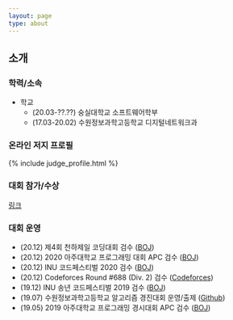 ```yaml
---
layout: page
type: about
---
```


## 소개

### 학력/소속
* 학교
  * (20.03-??.??) 숭실대학교 소프트웨어학부
  * (17.03-20.02) 수원정보과학고등학교 디지털네트워크과

### 온라인 저지 프로필
{% include judge_profile.html %}

### 대회 참가/수상
[링크](/about/award/)

### 대회 운영
* (20.12) 제4회 천하제일 코딩대회 검수 ([BOJ](https://www.acmicpc.net/contest/view/581))
* (20.12) 2020 아주대학교 프로그래밍 대회 APC 검수 ([BOJ](https://www.acmicpc.net/contest/view/569))
* (20.12) INU 코드페스티벌 2020 검수 ([BOJ](https://www.acmicpc.net/contest/view/572))
* (20.12) Codeforces Round #688 (Div. 2) 검수 ([Codeforces](https://codeforces.com/blog/entry/85151))
* (19.12) INU 송년 코드페스티벌 2019 검수 ([BOJ](https://www.acmicpc.net/contest/view/496))
* (19.07) 수원정보과학고등학교 알고리즘 경진대회 운영/출제 ([Github](https://github.com/JooDdae/SWJB-CPC))
* (19.05) 2019 아주대학교 프로그래밍 경시대회 APC 검수 ([BOJ](https://www.acmicpc.net/contest/view/411))
